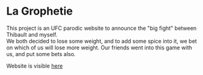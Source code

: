 # La Grophetie

This project is an UFC parodic website to announce the "big fight" between Thibault and myself.  
We both decided to lose some weight, and to add some spice into it, we bet on which of us will lose more weight. 
Our friends went into this game with us, and put some bets also. 

Website is visible [here](https://grophetie.netlify.app/)
